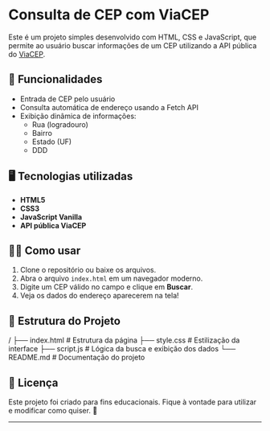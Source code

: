 # Consulta de CEP com ViaCEP

Este é um projeto simples desenvolvido com HTML, CSS e JavaScript, que permite ao usuário buscar informações de um CEP utilizando a API pública do [ViaCEP](https://viacep.com.br/).

## 🚀 Funcionalidades

- Entrada de CEP pelo usuário
- Consulta automática de endereço usando a Fetch API
- Exibição dinâmica de informações:
  - Rua (logradouro)
  - Bairro
  - Estado (UF)
  - DDD

## 🖥️ Tecnologias utilizadas

- **HTML5**
- **CSS3**
- **JavaScript Vanilla**
- **API pública ViaCEP**

## 🧑‍💻 Como usar

1. Clone o repositório ou baixe os arquivos.
2. Abra o arquivo `index.html` em um navegador moderno.
3. Digite um CEP válido no campo e clique em **Buscar**.
4. Veja os dados do endereço aparecerem na tela!

## 📁 Estrutura do Projeto

/
├── index.html # Estrutura da página
├── style.css # Estilização da interface
├── script.js # Lógica da busca e exibição dos dados
└── README.md # Documentação do projeto

## 📝 Licença

Este projeto foi criado para fins educacionais. Fique à vontade para utilizar e modificar como quiser. 🚀

---



